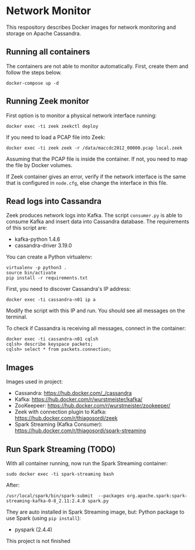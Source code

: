 # Network Monitor

This respository describes Docker images for network monitoring and storage on Apache Cassandra.

## Running all containers

The containers are not able to monitor automatically. First, create them and follow the steps below.
```
docker-compose up -d
```

## Running Zeek monitor 

First option is to monitor a physical network interface running:
```
docker exec -ti zeek zeekctl deploy
```

If you need to load a PCAP file into Zeek:
```
docker exec -ti zeek zeek -r /data/maccdc2012_00000.pcap local.zeek
```
Assuming that the PCAP file is inside the container. If not, you need to map the file by Docker volumes.

If Zeek container gives an error, verify if the network interface is the same that is configured in ```node.cfg```, else change the interface in this file.


## Read logs into Cassandra

Zeek produces network logs into Kafka. The script ```consumer.py``` is able to consume Kafka and insert data into Cassandra database. The requirements of this script are:
- kafka-python 1.4.6
- cassandra-driver 3.19.0

You can create a Python virtualenv:
```
virtualenv -p python3 .
source bin/activate
pip install -r requirements.txt
```

First, you need to discover Cassandra's IP address:
```
docker exec -ti cassandra-n01 ip a
```
Modify the script with this IP and run. You should see all messages on the terminal. 

To check if Cassandra is receiving all messages, connect in the container:
```
docker exec -ti cassandra-n01 cqlsh
cqlsh> describe keyspace packets;
cqlsh> select * from packets.connection;
```

## Images 
Images used in project:

- Cassandra: https://hub.docker.com/_/cassandra
- Kafka: https://hub.docker.com/r/wurstmeister/kafka/
- ZooKeepeer: https://hub.docker.com/r/wurstmeister/zookeeper/
- Zeek with connection plugin to Kafka: https://hub.docker.com/r/thiagosordi/zeek
- Spark Streaming (Kafka Consumer): https://hub.docker.com/r/thiagosordi/spark-streaming

## Run Spark Streaming (TODO)
With all container running, now run the Spark Streaming container:

```sudo docker exec -ti spark-streaming bash```

After:

```/usr/local/spark/bin/spark-submit  --packages org.apache.spark:spark-streaming-kafka-0-8_2.11:2.4.0 spark.py```


They are auto installed in Spark Streaming image, but:
Python package to use Spark (using ```pip install```):
- pyspark (2.4.4)

This project is not finished

